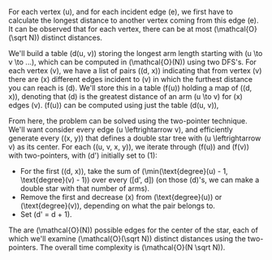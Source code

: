 For each vertex \(u\), and for each incident edge \(e\), we first have to calculate the longest distance to another vertex coming from this edge \(e\). It can be observed that for each vertex, there can be at most \(\mathcal{O}(\sqrt N)\) distinct distances.

We'll build a table \(d(u, v)\) storing the longest arm length starting with \(u \to v \to ...\), which can be computed in \(\mathcal{O}(N)\) using two DFS's. For each vertex \(v\), we have a list of pairs \((d, x)\) indicating that from vertex \(v\) there are \(x\) different edges incident to \(v\) in which the furthest distance you can reach is \(d\). We'll store this in a table \(f(u)\) holding a map of \((d, x)\), denoting that \(d\) is the greatest distance of an arm \(u \to v\) for \(x\) edges \(v\). \(f(u)\) can be computed using just the table \(d(u, v)\),

From here, the problem can be solved using the two-pointer technique. We'll want consider every edge \(u \leftrightarrow v\), and efficiently generate every \((x, y)\) that defines a double star tree with \(u \leftrightarrow v\) as its center. For each \((u, v, x, y)\), we iterate through \(f(u)\) and \(f(v)\) with two-pointers, with \(d'\) initially set to \(1\):
  - For the first \((d, x)\), take the sum of \(\min(\text{degree}(u) - 1, \text{degree}(v) - 1)\) over every \([d', d]\) (on those \(d\)'s, we can make a double star with that number of arms).
  - Remove the first and decrease \(x\) from \(\text{degree}(u)\) or \(\text{degree}(v)\), depending on what the pair belongs to.
  - Set \(d' = d + 1\).

The are \(\mathcal{O}(N)\) possible edges for the center of the star, each of which we'll examine \(\mathcal{O}(\sqrt N)\) distinct distances using the two-pointers. The overall time complexity is \(\mathcal{O}(N \sqrt N)\).
